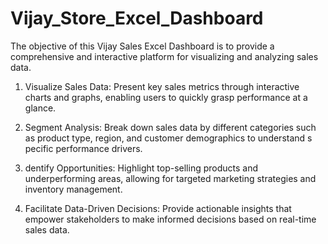 # Vijay_Store_Excel_Dashboard

The objective of this Vijay Sales Excel Dashboard is to provide a comprehensive and interactive platform for visualizing and analyzing sales data.

1. Visualize Sales Data: Present key sales metrics through interactive charts and graphs, enabling users to quickly grasp performance at a 
   glance.

2. Segment Analysis: Break down sales data by different categories such as product type, region, and customer demographics to understand s 
    pecific performance drivers.

3. dentify Opportunities: Highlight top-selling products and underperforming areas, allowing for targeted marketing strategies and inventory 
   management.

4. Facilitate Data-Driven Decisions: Provide actionable insights that empower stakeholders to make informed decisions based on real-time 
   sales data.
